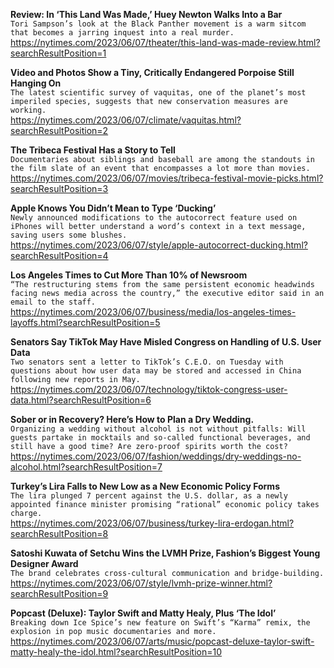 **Review: In ‘This Land Was Made,’ Huey Newton Walks Into a Bar**\
`Tori Sampson’s look at the Black Panther movement is a warm sitcom that becomes a jarring inquest into a real murder.`\
https://nytimes.com/2023/06/07/theater/this-land-was-made-review.html?searchResultPosition=1

**Video and Photos Show a Tiny, Critically Endangered Porpoise Still Hanging On**\
`The latest scientific survey of vaquitas, one of the planet’s most imperiled species, suggests that new conservation measures are working.`\
https://nytimes.com/2023/06/07/climate/vaquitas.html?searchResultPosition=2

**The Tribeca Festival Has a Story to Tell**\
`Documentaries about siblings and baseball are among the standouts in the film slate of an event that encompasses a lot more than movies.`\
https://nytimes.com/2023/06/07/movies/tribeca-festival-movie-picks.html?searchResultPosition=3

**Apple Knows You Didn’t Mean to Type ‘Ducking’**\
`Newly announced modifications to the autocorrect feature used on iPhones will better understand a word’s context in a text message, saving users some blushes.`\
https://nytimes.com/2023/06/07/style/apple-autocorrect-ducking.html?searchResultPosition=4

**Los Angeles Times to Cut More Than 10% of Newsroom**\
`“The restructuring stems from the same persistent economic headwinds facing news media across the country,” the executive editor said in an email to the staff.`\
https://nytimes.com/2023/06/07/business/media/los-angeles-times-layoffs.html?searchResultPosition=5

**Senators Say TikTok May Have Misled Congress on Handling of U.S. User Data**\
`Two senators sent a letter to TikTok’s C.E.O. on Tuesday with questions about how user data may be stored and accessed in China following new reports in May.`\
https://nytimes.com/2023/06/07/technology/tiktok-congress-user-data.html?searchResultPosition=6

**Sober or in Recovery? Here’s How to Plan a Dry Wedding.**\
`Organizing a wedding without alcohol is not without pitfalls: Will guests partake in mocktails and so-called functional beverages, and still have a good time? Are zero-proof spirits worth the cost?`\
https://nytimes.com/2023/06/07/fashion/weddings/dry-weddings-no-alcohol.html?searchResultPosition=7

**Turkey’s Lira Falls to New Low as a New Economic Policy Forms**\
`The lira plunged 7 percent against the U.S. dollar, as a newly appointed finance minister promising “rational” economic policy takes charge.`\
https://nytimes.com/2023/06/07/business/turkey-lira-erdogan.html?searchResultPosition=8

**Satoshi Kuwata of Setchu Wins the LVMH Prize, Fashion’s Biggest Young Designer Award**\
`The brand celebrates cross-cultural communication and bridge-building.`\
https://nytimes.com/2023/06/07/style/lvmh-prize-winner.html?searchResultPosition=9

**Popcast (Deluxe): Taylor Swift and Matty Healy, Plus ‘The Idol’**\
`Breaking down Ice Spice’s new feature on Swift’s “Karma” remix, the explosion in pop music documentaries and more.`\
https://nytimes.com/2023/06/07/arts/music/popcast-deluxe-taylor-swift-matty-healy-the-idol.html?searchResultPosition=10

